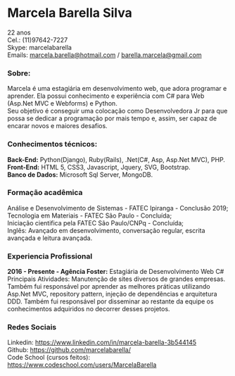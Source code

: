 # Marcela Barella Silva
22 anos</br>
Cel.: (11)97642-7227</br>
Skype: marcelabarella</br>
Emails: marcela.barella@hotmail.com / barella.marcela@gmail.com</br>

### Sobre:
Marcela é uma estagiária em desenvolvimento web, que adora programar e aprender. 
Ela possui conhecimento e experiência com C# para Web (Asp.Net MVC e Webforms) e Python.</br>
Seu objetivo é conseguir uma colocação como Desenvolvedora Jr para que possa se dedicar a programação por mais tempo e, assim, ser capaz de encarar novos e maiores desafios.

### Conhecimentos técnicos:
**Back-End:** Python(Django), Ruby(Rails), .Net(C#, Asp, Asp.Net MVC), PHP.</br>
**Front-End:** HTML 5, CSS3, Javascript, Jquery, SVG, Bootstrap.</br>
**Banco de Dados:** Microsoft Sql Server, MongoDB.</br>

### Formação acadêmica
Análise e Desenvolvimento de Sistemas - FATEC Ipiranga - Conclusão 2019;</br>
Tecnologia em Materiais - FATEC São Paulo - Concluída;</br>
Iniciação cientifica pela FATEC São Paulo/CNPq - Concluída;</br>
Inglês: Avançado em desenvolvimento, conversação regular, escrita avançada e leitura avançada.</br> 

### Experiencia Profissional
**2016 - Presente - Agência Foster:** Estagiária de Desenvolvimento Web C#</br>
Principais Atividades: Manutenção de sites diversos de grandes empresas. Também fui responsável por aprender as melhores práticas utilizando Asp.Net MVC, repository pattern, injeção de dependências e arquitetura DDD. Também fui responsável por disseminar ao restante da equipe os conhecimentos adquiridos no decorrer desses projetos.</br>

### Redes Sociais
Linkedin: https://www.linkedin.com/in/marcela-barella-3b544145</br>
Github: https://github.com/marcelabarella/</br>
Code School (cursos feitos): https://www.codeschool.com/users/MarcelaBarella</br>
